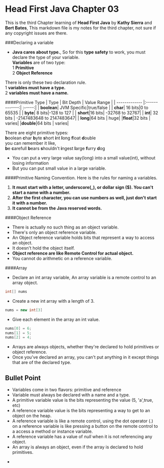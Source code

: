 Head First Java Chapter 03
=====
This is the third Chapter learning of **Head First Java** by **Kathy Sierra** and **Bert Bates**, 
This markdown file is my notes for the third chapter, not sure if any copyright issues are there.


###Declaring a variable
* **Java cares about type.**, So for this **type safety** to work, you must declare the type of your variable.  
**Variables** are of two type:  
1 **Primitive**  
2 **Object Reference**

There is only these two declaration rule.  
1 **variables must have a type.**  
2 **variables must have a name.**  

####Primitive Type
| Type          | Bit Depth     | Value Range  |
| ------------- |:-------------:| :-----:|
| **boolean**| JVM Specific|true/false |
| **char**| 16 bits|0 to 65535 |
| **byte**| 8 bits|-128 to 127 |
| **short**|16 bits| -32768 to 32767|
| **int**| 32 bits | -2147483648 to 2147483647|
| **long**|64 bits | huge|
|**float**|32 bits | varies|
|**double**|64 bits | varies|

There are eight primitive types:  
    **b**oolean **c**har **b**yte **s**hort **i**nt **l**ong **f**loat **d**ouble  
you can remember it like,  
    **b**e **c**arefull **b**ears **s**houldn't **i**ngest **l**arge **f**urry **d**og

* You can put a very large value say(long) into a small value(int), without losing information
* But you can put small value in a large variable.

####Primitive Naming Convention.
Here is the rules for naming a variables.  
1. **It must start with a letter, underscore(_), or dollar sign ($). You can't start a name with a number.**  
2. **After the first character, you can use numbers as well, just don't start it with a number.**  
3. **It cannot be from the Java reserved words.**  

####Object Reference
* There is actually no such thing as an object variable.  
* There's only an object reference variable.
* An Object reference variable holds bits that represent a way to access an object.
* It doesn't hold the object itself.
* **Object reference are like Remote Control for actual object.**
* You cannot do arithmetic on a reference variable.

####Array
* Declare an int array variable, An array variable is a remote control to an array object.

````java
int[] nums
````
* Create a new int array with a length of 3.  

````java
nums = new int[3]
````
* Give each element in the array an int value.  
````java
nums[0] = 6;
nums[1] = 5;
nums[2] = 4;
````
* Arrays are always objects, whether they're declared to hold primitives or object reference.  
* Once you've declared an array, you can't put anything in it except things that are of the declared type.  

Bullet Point
--
* Variables come in two flavors: primitive and reference
* Variable must always be declared with a name and a type.
* A primitive variable value is the bits representing the value (5, 'a',true, etc)
* A reference variable value is the bits representing a way to get to an object on the heap.
* A reference variable is like a remote control, using the dot operator (.) on a reference variable is like pressing a button on the remote control to a access a method or instance variable.
* A reference variable has a value of *null* when it is not referencing any object.
* An array is always an object, even if the array is declared to hold primitives.    

- 